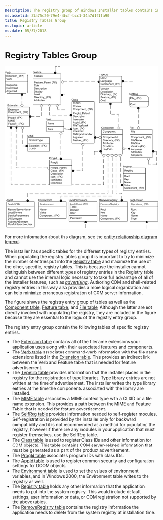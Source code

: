 ```yaml
---
Description: The registry group of Windows Installer tables contains information about registry entries.
ms.assetid: 31a75c20-79e4-4bcf-bcc1-34a7d191fa90
title: Registry Tables Group
ms.topic: article
ms.date: 05/31/2018
---
```


# Registry Tables Group

![registry tables group](images/registry.png)

For more information about this diagram, see the [entity relationship diagram legend](entity-relationship-diagram-legend.md).

The installer has specific tables for the different types of registry entries. When populating the registry tables group it is important to try to minimize the number of entries put into the [Registry table](registry-table.md) and maximize the use of the other, specific, registry tables. This is because the installer cannot distinguish between different types of registry entries in the Registry table and cannot use the internal logic necessary to take full advantage of all of the installer features, such as [*advertising*](a-gly.md). Authoring COM and shell-related registry entries in this way also provides a more logical organization and can help minimize erroneous registration of COM server information.

The figure shows the registry entry group of tables as well as the [Component table](component-table.md), [Feature table](feature-table.md), and [File table](file-table.md). Although the latter are not directly involved with populating the registry, they are included in the figure because they are essential to the logic of the registry entry group.

The registry entry group contain the following tables of specific registry entries.

-   The [Extension table](extension-table.md) contains all of the filename extensions your application uses along with their associated features and components.
-   The [Verb table](verb-table.md) associates command-verb information with the file name extensions listed in the [Extension table](extension-table.md). This provides an indirect link between the Verb and Feature table that is needed for feature advertisement.
-   The [TypeLib table](typelib-table.md) provides information that the installer places in the registry for the registration of type libraries. Type library entries are not written at the time of advertisement. The installer writes the type library entries at the time the components associated with the library are installed.
-   The [MIME table](mime-table.md) associates a MIME context type with a CLSID or a file name extension. This provides a path between the MIME and Feature Table that is needed for feature advertisement.
-   The [SelfReg table](selfreg-table.md) provides information needed to self-register modules. Self-registration is provided by the installer only for backward compatibility and it is not recommended as a method for populating the registry, however if there are any modules in your application that must register themselves, use the SelfReg table.
-   The [Class table](class-table.md) is used to register Class IDs and other information for COM objects. This table contains COM server-related information that must be generated as a part of the product advertisement.
-   The [ProgId table](progid-table.md) associates program IDs with class IDs.
-   The [AppId table](appid-table.md) is used to register common security and configuration settings for DCOM objects.
-   The [Environment table](environment-table.md) is used to set the values of environment variables, and in Windows 2000, the Environment table writes to the registry as well.
-   The [Registry table](registry-table.md) holds any other information that the application needs to put into the system registry. This would include default settings, user information or data, or COM registration not supported by the above tables.
-   The [RemoveRegistry table](removeregistry-table.md) contains the registry information the application needs to delete from the system registry at installation time.

 

 



